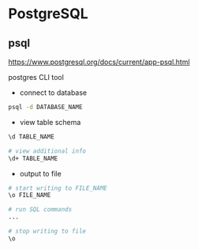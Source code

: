 # PostgreSQL

## psql

<https://www.postgresql.org/docs/current/app-psql.html>

postgres CLI tool

- connect to database

```bash
psql -d DATABASE_NAME
```

- view table schema

```bash
\d TABLE_NAME

# view additional info
\d+ TABLE_NAME
```

- output to file

```bash
# start writing to FILE_NAME
\o FILE_NAME

# run SQL commands
...

# stop writing to file
\o

```
